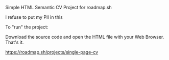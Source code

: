 Simple HTML Semantic CV Project for roadmap.sh

I refuse to put my PII in this

To "run" the project:

Download the source code and open the HTML file with your Web Browser. That's it.

https://roadmap.sh/projects/single-page-cv